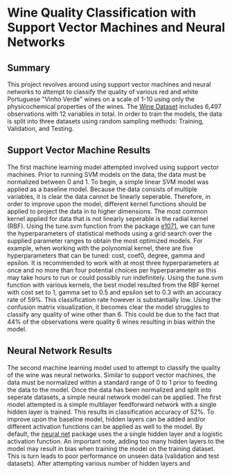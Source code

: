 # Wine Quality Classification with Support Vector Machines and Neural Networks 

## Summary
This project revolves around using support vector machines and neural networks to attempt to classify the quality of various red and white Portuguese "Vinho Verde" wines on a scale of 1-10 using only the physicochemical properties of the wines. The <a href="https://archive.ics.uci.edu/ml/datasets/Wine+Quality" target="_blank">Wine Dataset</a> includes 6,497 observations with 12 variables in total. In order to train the models, the data is split into three datasets using random sampling methods: Training, Validation, and Testing.

## Support Vector Machine Results
The first machine learning model attempted involved using support vector machines. Prior to running SVM models on the data, the data must be normalized between 0 and 1. To begin, a simple linear SVM model was applied as a baseline model. Because the data consists of multiple variables, it is clear the data cannot be linearly seperable. Therefore, in order to improve upon the model, different kernel functions should be applied to project the data in to higher dimensions. The most common kernel applied for data that is not linearly seperable is the radial kernel (RBF). Using the tune.svm function from the package <a href="https://www.rdocumentation.org/packages/e1071/versions/1.7-2" target="_blank">e1071</a>, we can tune the hyperparameters of statistical methods using a grid search over the supplied parameter ranges to obtain the most optimized models. For example, when working with the polynomial kernel, there are five hyperparameters that can be tuned: cost, coef0, degree, gamma and epsilon. It is recommended to work with at most three hyperparameters at once and no more than four potential choices per hyperparameter as this may take hours to run or could possibly run indefinitely. Using the tune.svm function with various kernels, the best model resulted from the RBF kernel with cost set to 1, gamma set to 0.5 and epsilon set to 0.3 with an accuracy rate of 59%. This classification rate however is substantially low. Using the confusion matrix visualization, it becomes clear the model struggles to classify any quality of wine other than 6. This could be due to the fact that 44% of the observations were quality 6 wines resulting in bias within the model. 

## Neural Network Results 
The second machine learning model used to attempt to classify the quality of the wine was neural networks. Similar to support vector machines, the data must be normalized within a standard range of 0 to 1 prior to feeding the data to the model. Once the data has been normalized and split into seperate datasets, a simple  neural network model can be applied. The first model attempted is a simple multilayer feedforward network with a single hidden layer is trained. This results in classification accuracy of 52%. To improve upon the baseline model, hidden layers can be added and/or different activation functions can be applied as well to the model. By default, the <a href="https://www.rdocumentation.org/packages/neuralnet/versions/1.44.2" target="_blank">neural net</a> package uses the a single hidden layer and a logistic activation function. An important note, adding too many hidden layers to the model may result in bias when training the model on the training dataset. This is turn leads to poor performance on unseen data (validation and test datasets). After attempting various number of hidden layers and 


